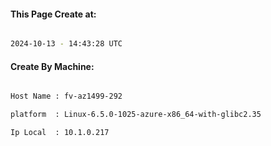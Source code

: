 
   
#### This Page Create at:

```bash

2024-10-13 - 14:43:28 UTC

```

#### Create By Machine:

```bash

Host Name : fv-az1499-292

platform  : Linux-6.5.0-1025-azure-x86_64-with-glibc2.35

Ip Local  : 10.1.0.217

```

